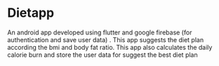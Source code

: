 # Dietapp
An android app developed  using flutter  and  google firebase (for authentication and save  user  data) . This app suggests the diet plan according the bmi and body fat ratio. This app also calculates the daily calorie burn and store the user data for suggest the best diet plan
